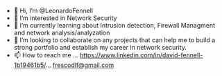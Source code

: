 - 👋 Hi, I’m @LeonardoFennell
- 👀 I’m interested in Network Security 
- 🌱 I’m currently learning about Intrusion detection, Firewall Managment and network analysis/analyzation  
- 💞️ I’m looking to collaborate on any projects that can help me to build a strong portfolio and establish my career in network security.
- 📫 How to reach me ... https://www.linkedin.com/in/david-fennell-1b19461b5/... frescodlf@gmail.com

<!---
LeonardoFennell/LeonardoFennell is a ✨ special ✨ repository because its `README.md` (this file) appears on your GitHub profile.
You can click the Preview link to take a look at your changes.
--->
